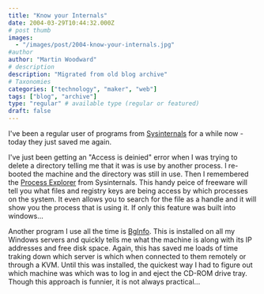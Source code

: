 ```yaml
---
title: "Know your Internals"
date: 2004-03-29T10:44:32.000Z
# post thumb
images:
  - "/images/post/2004-know-your-internals.jpg"
#author
author: "Martin Woodward"
# description
description: "Migrated from old blog archive"
# Taxonomies
categories: ["technology", "maker", "web"]
tags: ["blog", "archive"]
type: "regular" # available type (regular or featured)
draft: false
---
```


I've been a regular user of programs from [Sysinternals](http://www.sysinternals.com/ntw2k/utilities.shtml) for a while now - today they just saved me again.

I've just been getting an "Access is deinied" error when I was trying to delete a directory telling me that it was is use by another process. I re-booted the machine and the directory was still in use. Then I remembered the [Process Explorer](http://www.sysinternals.com/ntw2k/freeware/procexp.shtml) from Sysinternals. This handy peice of freeware will tell you what files and registry keys are being access by which processes on the system. It even allows you to search for the file as a handle and it will show you the process that is using it. If only this feature was built into windows...

Another program I use all the time is [BgInfo](http://www.sysinternals.com/ntw2k/freeware/bginfo.shtml). This is installed on all my Windows servers and quickly tells me what the machine is along with its IP addresses and free disk space. Again, this has saved me loads of time traking down which server is which when connected to them remotely or through a KVM. Until this was installed, the quickest way I had to figure out which machine was which was to log in and eject the CD-ROM drive tray. Though this approach is funnier, it is not always practical...
